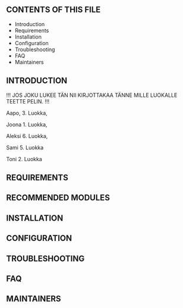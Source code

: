 CONTENTS OF THIS FILE
---------------------

 * Introduction
 * Requirements
 * Installation
 * Configuration
 * Troubleshooting
 * FAQ
 * Maintainers

INTRODUCTION
------------

!!!    JOS JOKU LUKEE TÄN NII KIRJOTTAKAA TÄNNE MILLE LUOKALLE TEETTE PELIN.   !!!

Aapo, 3. Luokka,

Joona 1. Luokka,

Aleksi 6. Luokka,

Sami 5. Luokka

Toni 2. Luokka

REQUIREMENTS
------------

RECOMMENDED MODULES
-------------------

INSTALLATION
------------

CONFIGURATION
-------------

TROUBLESHOOTING
---------------

FAQ
---

MAINTAINERS
-----------
